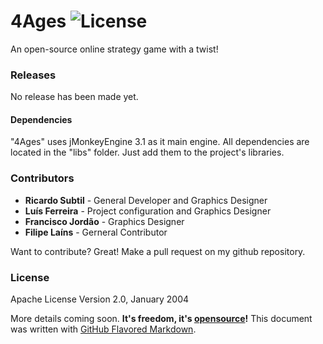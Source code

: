 # 4Ages ![License](https://img.shields.io/badge/License-Apache_v2.0-lightgrey.svg)
An open-source online strategy game with a twist!

### Releases
No release has been made yet.

#### Dependencies
"4Ages" uses jMonkeyEngine 3.1 as it main engine. All dependencies are located in the "libs" folder. Just add them to the project's libraries.

### Contributors
 - **Ricardo Subtil** - General Developer and Graphics Designer
 - **Luís Ferreira** - Project configuration and Graphics Designer
 - **Francisco Jordão** - Graphics Designer
 - **Filipe Laíns** - Gerneral Contributor

Want to contribute? Great! Make a pull request on my github repository.

### License
Apache License Version 2.0, January 2004

More details coming soon. **It's freedom, it's [opensource](https://opensource.org/)!**
This document was written with [GitHub Flavored Markdown](https://guides.github.com/features/mastering-markdown/).
